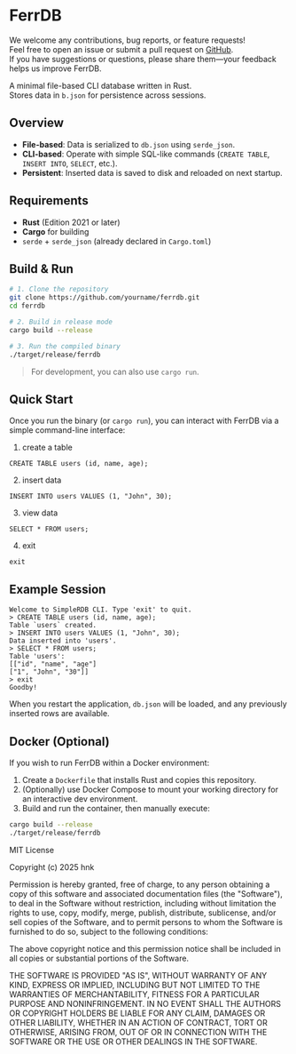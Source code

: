 # FerrDB

We welcome any contributions, bug reports, or feature requests!  
Feel free to open an issue or submit a pull request on [GitHub](https://github.com/yourname/ferrdb).  
If you have suggestions or questions, please share them—your feedback helps us improve FerrDB.

A minimal file-based CLI database written in Rust.  
Stores data in `b.json` for persistence across sessions.

## Overview

- **File-based**: Data is serialized to `db.json` using `serde_json`.
- **CLI-based**: Operate with simple SQL-like commands (`CREATE TABLE`, `INSERT INTO`, `SELECT`, etc.).
- **Persistent**: Inserted data is saved to disk and reloaded on next startup.



## Requirements


- **Rust** (Edition 2021 or later)
- **Cargo** for building
- `serde` + `serde_json` (already declared in `Cargo.toml`)


## Build & Run

```bash
# 1. Clone the repository
git clone https://github.com/yourname/ferrdb.git
cd ferrdb

# 2. Build in release mode
cargo build --release

# 3. Run the compiled binary
./target/release/ferrdb
```

> For development, you can also use `cargo run`.

## Quick Start

Once you run the binary (or `cargo run`), you can interact with FerrDB via a simple command-line interface:

1. create a table

```
CREATE TABLE users (id, name, age);
```

2. insert data

```
INSERT INTO users VALUES (1, "John", 30);
```

3. view data

```praintf
SELECT * FROM users;
```

4. exit

```praintf
exit
```


## Example Session


```
Welcome to SimpleRDB CLI. Type 'exit' to quit.
> CREATE TABLE users (id, name, age);
Table `users` created.
> INSERT INTO users VALUES (1, "John", 30);
Data inserted into 'users'.
> SELECT * FROM users;
Table 'users':
[["id", "name", "age"]
["1", "John", "30"]]
> exit
Goodby!
```

When you restart the application, `db.json` will be loaded, and any previously inserted rows are available.

## Docker (Optional)

If you wish to run FerrDB within a Docker environment:

1. Create a `Dockerfile` that installs Rust and copies this repository.
2. (Optionally) use Docker Compose to mount your working directory for an interactive dev environment.
3. Build and run the container, then manually execute:
```bash
cargo build --release
./target/release/ferrdb
```

MIT License

Copyright (c) 2025 hnk

Permission is hereby granted, free of charge, to any person obtaining a copy
of this software and associated documentation files (the "Software"), to deal
in the Software without restriction, including without limitation the rights
to use, copy, modify, merge, publish, distribute, sublicense, and/or sell
copies of the Software, and to permit persons to whom the Software is
furnished to do so, subject to the following conditions:

The above copyright notice and this permission notice shall be included in all
copies or substantial portions of the Software.

THE SOFTWARE IS PROVIDED "AS IS", WITHOUT WARRANTY OF ANY KIND, EXPRESS OR
IMPLIED, INCLUDING BUT NOT LIMITED TO THE WARRANTIES OF MERCHANTABILITY,
FITNESS FOR A PARTICULAR PURPOSE AND NONINFRINGEMENT. IN NO EVENT SHALL THE
AUTHORS OR COPYRIGHT HOLDERS BE LIABLE FOR ANY CLAIM, DAMAGES OR OTHER
LIABILITY, WHETHER IN AN ACTION OF CONTRACT, TORT OR OTHERWISE, ARISING FROM,
OUT OF OR IN CONNECTION WITH THE SOFTWARE OR THE USE OR OTHER DEALINGS IN THE
SOFTWARE.
